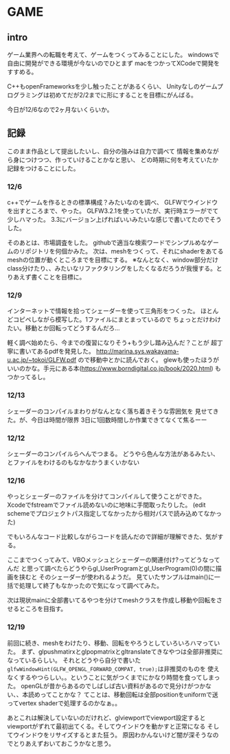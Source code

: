 
# GAME

## intro

ゲーム業界への転職を考えて、ゲームをつくってみることにした。
windowsで自由に開発ができる環境が今ないのでひとまず
macをつかってXCodeで開発をすすめる。

C++もopenFrameworksを少し触ったことがあるくらい、
Unityなしのゲームプログラミングは初めてだが2/2までに形にすることを目標にがんばる。

今日が12/6なので2ヶ月ないくらいか。


## 記録

このまま作品として提出したいし、自分の強みは自力で調べて
情報を集めながら身につけつつ、作っていけることかなと思い、
どの時期に何を考えていたか記録をつけることにした。

### 12/6

c++でゲームを作るときの標準構成？みたいなのを調べ、
GLFWでウインドウを出すところまで、やった。
GLFW3.2.1を使っていたが、実行時エラーがでて少しハマった。
3.3にバージョン上げればいいみたいな感じで書いてたのでそうした。

そのあとは、市場調査をした。
githubで適当な検索ワードでシンプルめなゲームのリポジトリを何個かみた。
次は、meshをつくって、それにshaderをあてるmeshの位置が動くところまでを目標にする。
※なんとなく、window部分だけclass分けたり、、みたいなリファクタリングをしたくなるだろうが我慢する。とりあえず書くことを目標に。



### 12/9

インターネットで情報を拾ってシェーダーを使って三角形をつくった。
ほとんどコピペしながら模写した。1ファイルにまとまっているので
ちょっとだけわけたい。移動とか回転ってどうするんだろ...

軽く調べ始めたら、今までの復習になりそう+もう少し踏み込んだ？ことが
超丁寧に書いてあるpdfを発見した。
http://marina.sys.wakayama-u.ac.jp/~tokoi/GLFW.pdf
ので移動中とかに読んでおく。
glewも使ったほうがいいのかな。手元にある本(https://www.borndigital.co.jp/book/2020.html)
もつかってるし。

### 12/13

シェーダーのコンパイルまわりがなんとなく落ち着きそうな雰囲気を
見せてきた。が、今日は時間が限界
3日に1回数時間しか作業できてなくて焦るーー




### 12/12

シェーダーのコンパイルらへんでつまる。
どうやら色んな方法があるみたい、とファイルをわけるのもなかなかうまくいかない

### 12/16

やっとシェーダーのファイルを分けてコンパイルして使うことができた。
Xcodeでfstreamでファイル読めないのに地味に手間取ったりした。
(edit schemeでプロジェクトパス指定してなかったから相対パスで読み込めてなかった)

でもいろんなコード比較しながらコードを読んだので詳細が理解できた、気がする。

ここまでつくってみて、VBOメッシュとシェーダーの関連付け?ってどうなってんだ
と思って調べたらどうやらgl_UserProgramとgl_UserProgram(0)の間に描画を挟むと
そのシェーダーが使われるようだ。
見ていたサンプルはmain()に一括で処理して終了もなかったので気になって調べてみた。

次は現状mainに全部書いてるやつを分けてmeshクラスを作成し移動や回転をさせるところを目指す。


### 12/19

前回に続き、meshをわけたり、移動、回転をやろうとしていろいろハマっていた。
まず、glpushmatirxとglpopmatrixとgltranslateてきなやつは全部非推奨になっているらしい。
それとどうやら自分で書いた  `glfwWindowHint(GLFW_OPENGL_FORWARD_COMPAT, true);`は非推奨のものを
使えなくするやつらしい。。ということに気がつくまでにかなり時間を食ってしまった。
openGLが昔からあるのでしばしば古い資料があるので見分けがつかない、、本読めってことかな？
てことは、移動回転は全部positionをuniformで送ってvertex shaderで処理するのかなぁ。。

あとこれは解決していないのだけれど、glviewportでviewport設定すると
viewportがずれて最初出てくる。そしてウインドウを動かすと正常になる
そしてウインドウをリサイズするとまた狂う。
原因わかんないけど闇が深そうなのでとりあえずおいておこうかなと思う。


